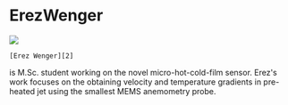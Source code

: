 # ErezWenger

![][1]



    [Erez Wenger][2] 
    

is M.Sc. student working on the novel micro-hot-cold-film sensor. Erez's work focuses on the obtaining velocity and temperature gradients in pre-heated jet using the smallest MEMS anemometry probe.

 [1]: http://m1.licdn.com/mpr/mpr/shrink_100_100/p/3/000/069/311/2949b2c.jpg ""
 [2]: http://www.linkedin.com/pub/erez-wenger/23/891/3a3